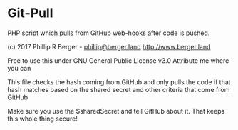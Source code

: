 # Git-Pull
PHP script which pulls from GitHub web-hooks after code is pushed.

(c) 2017 Phillip R Berger - phillip@berger.land
http://www.berger.land

Free to use this under GNU General Public License v3.0
Attribute me where you can

This file checks the hash coming from GitHub and only pulls the code if that hash matches
based on the shared secret and other criteria that come from GitHub

Make sure you use the $sharedSecret and tell GitHub about it.  That keeps this whole thing secure!
